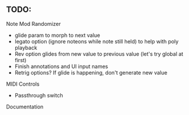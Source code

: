 ## TODO:
Note Mod Randomizer
* glide param to morph to next value
* legato option (ignore noteons while note still held) to help with poly playback
* Rev option glides from new value to previous value (let's try global at first)
* Finish annotations and UI input names
* Retrig options? If glide is happening, don't generate new value

MIDI Controls
* Passthrough switch

Documentation
